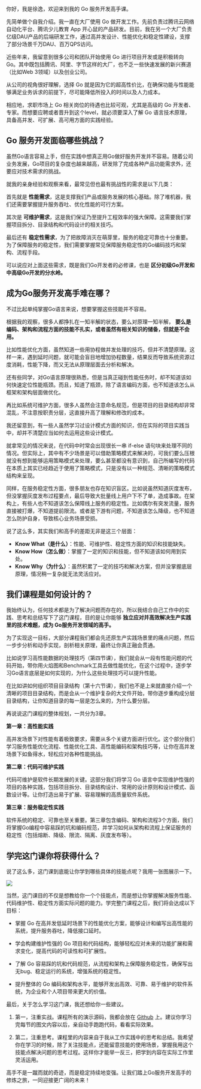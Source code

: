 你好，我是徐逸，欢迎来到我的 Go 服务开发高手课。

先简单做个自我介绍。我一直在大厂使用 Go 做开发工作。先前负责过腾讯云网络自动化平台、腾讯少儿教育 App 开心鼠的产品研发。目前，我在另一个大厂负责亿级DAU产品的后端研发工作，通过高并发设计、性能优化和稳定性建设，支撑了部分场景千万DAU、百万QPS访问。

近些年来，我留意到很多公司和团队开始使用 Go 进行项目开发或是积极转向Go。其中既包括腾讯、阿里、字节这样的大厂，也不乏一些快速发展的新兴赛道（比如Web 3领域）以及创业公司。

从公司的视角很好理解，选择 Go 就是因为它的超高性价比，在确保功能与性能能够满足业务诉求的前提下，尽可能降低所投入的时间以及人力成本。

相应地，求职市场上 Go 相关岗位的待遇也比较可观，尤其是高级的 Go 开发者、专家。而想要应聘或者晋升到这个level，就必须要深入了解 Go 语言技术原理，具备高并发、可扩展、高可用方面的实践经验。

## Go 服务开发面临哪些挑战？

虽然Go语言容易上手，但在实践中想真正用Go做好服务开发并不容易。随着公司业务发展，Go项目的复杂度也越来越高，研发除了完成各种产品功能需求外，还要应对技术需求的挑战。

就我的亲身经验和观察来看，最常见但也最有挑战性的需求是以下几类：

首先就是 **性能需求**，这是支撑我们产品或服务发展的核心基础。除了堆机器，我们还需要掌握提升服务吞吐、优化性能的可行方案。

其次是 **可维护需求**，这是我们保证乃至提升工程效率的强大保障。这需要我们掌握项目拆分、目录结构和代码设计的相关技巧。

最后还有 **稳定性需求**，为了把故障消灭在萌芽里，服务的稳定可靠也十分重要。为了保障服务的稳定性，我们需要掌握常见保障服务稳定性的Go编码技巧和架构、流程手段。

可以说应对上面这些需求，既是我们Go开发者的必修课，也是 **区分初级Go开发和中高级Go开发的分水岭。**

## 成为Go服务开发高手难在哪？

不过比起单纯掌握Go语言来说，想要掌握这些技能并不容易。

根据我的观察，很多人都挣扎在一知半解的状态，要么对原理一知半解， **要么是编码、架构和流程方面的技能不扎实，或者虽然有相关知识的储备，但就是不会用。**

比如性能优化方面，虽然知道一些用协程做并发处理的技巧，但并不清楚原理。这样一来，遇到延时问题，就可能会盲目地增加协程数量，结果反而导致系统资源过度消耗，性能下降，而又无法从原理层面去分析和解决。

还有些同学，对Go语言原理很熟悉，但是当真正碰到性能任务时，却不知道该如何快速定位性能瓶颈。而且，知道了瓶颈，除了语言编码方面，也不知道该怎么从框架和架构层面做优化。

再比如系统可维护方面，很多人虽然会注意命名规范，但是项目的目录结构却非常混乱，不注意按职责分层，这直接升高了理解和修改的成本。

我还留意到，有一些人虽然学习过设计模式方面的知识，但在实际的项目实践当中，却并不清楚应当如何去运用这些设计模式。

就拿常见的情况来说，在代码中时常会出现很长一串 if-else 语句块来处理不同的情况。但实际上，其中有不少场景是可以借助策略模式来解决的，可我们要么压根就没有想到能够运用策略模式来处理，要么甚至都没有意识到，自己所编写的代码在本质上其实已经趋近于使用了策略模式，只是没有以一种规范、清晰的策略模式结构来呈现。

同样，在服务稳定性方面，很多朋友也存在知识盲区。比如说虽然知道灰度发布，但没掌握灰度发布过程要点，最后导致大批量线上用户下不了单，造成事故。在架构上，有些人也不知道该怎么保障线上服务的稳定性。比如偶尔有突发流量，服务直接被打爆，不知道提前限流。或者是下游有问题，不知道该怎么降级，也不知道怎么防护自身，导致核心业务场景受损。

说了这么多，其实我们和高手的差距无非是这三个层面：

- **Know What（是什么）**：性能、可维护性、稳定性方面的知识和技能缺失。
- **Know How（怎么做）**：掌握了一定的知识和技能，但不知道该如何用到实处。
- **Know Why（为什么）**：虽然积累了一定的技巧和解决方案，但并没掌握底层原理，情况稍一复杂就无法灵活应对。

## 我们课程是如何设计的？

我始终认为，任何技术都是为了解决问题而存在的，所以我结合自己工作中的实践、思考和总结写下了这门课程，目的是让你能够 **独立应对并高效解决生产实践里的技术难题，成为 Go服务开发领域的高手。**

为了实现这一目标，大部分课程我们都会先还原生产实践场景里的痛点问题，然后一步步分析和动手实现，剖析相关原理，最终让你真正融会贯通。

比如说学习高性能数据的处理技巧（第四节课），我们就会从一段有性能问题的代码开始，带你用火焰图和Benchmark工具去做性能优化，在这个过程中，逐步学习Go语言底层是如何实现的，为什么这些处理技巧可以提升性能。

在比如讲如何组织项目目录结构（第十六节课），我们也不是上来就直接介绍一个清晰的项目目录结构，而是会从一个维护复杂的大文件开始，带你逐步重构成分层目录结构，让你知道目录的每一层是怎么来的，为什么要分层。

再说说这门课程的整体规划，一共分为3章。

**第一章：高性能实践**

高并发场景下对性能有着极致要求，需要从多个关键方面进行优化。这个部分我们学习服务性能优化流程、性能优化工具、高性能编码和架构技巧等，让你在高并发场景下如鱼得水，轻松应对各种性能挑战。

**第二章：代码可维护实践**

代码可维护是软件长期发展的关键。这部分我们将学习 Go 语言中实现维护性强的项目的各种实践，包括项目拆分、目录结构设计、常用的设计原则和设计模式、函数设计等。让你打造出易于扩展、容易理解的高质量软件系统。

**第三章：服务稳定性实践**

软件系统的稳定、可靠也至关重要。第三章包含编码、架构和流程3个方面，我们将掌握Go编程中容易踩的坑和编码规范，并学习如何从架构和流程上保证服务的稳定性（包括熔断、降级、限流、隔离、灰度发布等）。

## 学完这门课你将获得什么？

说了这么多，这门课到底能让你学到哪些具体的技能点呢？我用一张图展示一下。

![](https://static001.geekbang.org/resource/image/45/8d/4542cfa1137d993d2576d3aed2f1748d.jpg?wh=3992x1828)

当然，这门课目的不仅是想教给你一个个技能点，而是想让你掌握解决服务性能、代码维护性、稳定性方面实际问题的能力。学完整门课程之后，我们将会达成以下目标：

- 掌握 Go 在高并发低延时场景下的性能优化方案，能够设计和编写出高性能的系统，提升服务吞吐，降低接口延时。

- 学会构建维护性强的 Go 项目和代码结构，能够轻松应对未来的功能扩展和需求变化，提高代码的可读性和可扩展性。

- 了解 Go 容易踩的坑和代码规范，从流程和架构上保障服务稳定性，确保写出无bug、稳定运行的系统，增强系统的稳定性。

- 提升整体的 Go 编码和架构水平，能够开发出高效、可靠、易于维护的软件系统，为企业和个人项目带来更大的价值。


最后，关于怎么学习这门课，我还想给你一些建议。

1. 第一，注重实战。课程所有的演示源码，我都会放在 [Github](https://github.com/xuyi19921216/server-go/tree/master) 上。建议你学习完每节的图文内容以后，亲自动手跑跑代码，看看实际效果。

2. 第二，注重思考。课程里的内容来自于我从工作实践中的思考和总结。我希望你在学习的时候，除了关注技能点，还能留意技能的使用场景，掌握我用这个技能点解决问题的思考过程。这样你才能举一反三，把学到内容在实际工作里灵活运用。


高手不是一蹴而就的奇迹，而是稳定持续地变强。让我们踏上Go服务开发高手的修炼之旅，一同迎接更广阔的未来！